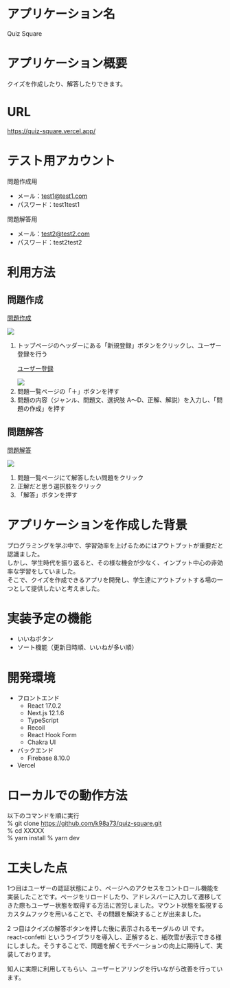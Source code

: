 # アプリケーション名

Quiz Square

# アプリケーション概要

クイズを作成したり、解答したりできます。

# URL

https://quiz-square.vercel.app/

# テスト用アカウント

問題作成用

- メール：test1@test1.com
- パスワード：test1test1

問題解答用

- メール：test2@test2.com
- パスワード：test2test2

# 利用方法

## 問題作成

<a href="https://www.loom.com/share/03dbab9e7ed9417094358a471ec6c573">
   <p>問題作成</p>
   <img style="max-width:300px;" src="https://cdn.loom.com/sessions/thumbnails/03dbab9e7ed9417094358a471ec6c573-with-play.gif">
   </a>

1. トップページのヘッダーにある「新規登録」ボタンをクリックし、ユーザー登録を行う
   <a href="https://www.loom.com/share/efa1b03e5bce4569ba97285638bfc4af">
   <p>ユーザー登録</p>
   <img style="max-width:300px;" src="https://cdn.loom.com/sessions/thumbnails/efa1b03e5bce4569ba97285638bfc4af-with-play.gif">
   </a>
2. 問題一覧ページの「＋」ボタンを押す
3. 問題の内容（ジャンル、問題文、選択肢 A〜D、正解、解説）を入力し、「問題の作成」を押す

## 問題解答

<a href="https://www.loom.com/share/197e3103a50c493f8f591df39bb2f048">
    <p>問題解答</p>
    <img style="max-width:300px;" src="https://cdn.loom.com/sessions/thumbnails/197e3103a50c493f8f591df39bb2f048-with-play.gif">
  </a>
  
1. 問題一覧ページにて解答したい問題をクリック
2. 正解だと思う選択肢をクリック
3. 「解答」ボタンを押す
# アプリケーションを作成した背景
プログラミングを学ぶ中で、学習効率を上げるためにはアウトプットが重要だと認識ました。  
しかし、学生時代を振り返ると、その様な機会が少なく、インプット中心の非効率な学習をしていました。  
そこで、クイズを作成できるアプリを開発し、学生達にアウトプットする場の一つとして提供したいと考えました。
# 実装予定の機能
- いいねボタン
- ソート機能（更新日時順、いいねが多い順）
# 開発環境
- フロントエンド
  - React 17.0.2
  - Next.js 12.1.6
  - TypeScript
  - Recoil
  - React Hook Form
  - Chakra UI
- バックエンド
  - Firebase 8.10.0
- Vercel
# ローカルでの動作方法
以下のコマンドを順に実行  
% git clone https://github.com/k98a73/quiz-square.git  
% cd XXXXX  
% yarn install
% yarn dev
# 工夫した点
1つ目はユーザーの認証状態により、ページへのアクセスをコントロール機能を実装したことです。ページをリロードしたり、アドレスバーに入力して遷移してきた際もユーザー状態を取得する方法に苦労しました。マウント状態を監視するカスタムフックを用いることで、その問題を解決することが出来ました。

2 つ目はクイズの解答ボタンを押した後に表示されるモーダルの UI です。react-confetti というライブラリを導入し、正解すると、紙吹雪が表示できる様にしました。そうすることで、問題を解くモチベーションの向上に期待して、実装しております。

知人に実際に利用してもらい、ユーザーヒアリングを行いながら改善を行っています。

